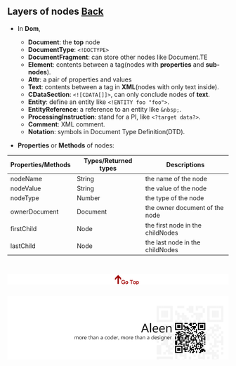 ## Layers of nodes [Back](./../HTML.md)

- In **Dom**,
	- **Document**: the **top** node
	- **DocumentType**: `<!DOCTYPE>`
	- **DocumentFragment**: can store other nodes like Document.TE
	- **Element**: contents between a tag(nodes with **properties** and **sub-nodes**).
	- **Attr**: a pair of properties and values
	- **Text**: contents between a tag in **XML**(nodes with only text inside).
	- **CDataSection**: `<![CDATA[]]>`, can only conclude nodes of **text**.
	- **Entity**: define an entity like `<!ENTITY foo "foo">`.
	- **EntityReference**: a reference to an entity like `&nbsp;`.
	- **ProcessingInstruction**: stand for a PI, like `<?target data?>`.
	- **Comment**: XML comment.
	- **Notation**: symbols in Document Type Definition(DTD).

- **Properties** or **Methods** of nodes:

Properties/Methods|Types/Returned types|Descriptions
------------------|--------------------|------------
nodeName|String|the name of the node
nodeValue|String|the value of the node
nodeType|Number|the type of the node
ownerDocument|Document|the owner document of the node
firstChild|Node|the first node in the childNodes
lastChild|Node|the last node in the childNodes

<a href="#" style="left:200px;"><img src="./../../../pic/gotop.png"></a>
=====
<a href="http://aleen42.github.io/" target="_blank" ><img src="./../../../pic/tail.gif"></a>
